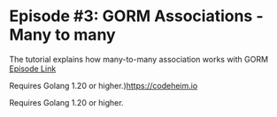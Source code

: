 # Episode #3: GORM Associations - Many to many
The tutorial explains how many-to-many association works with GORM
[Episode Link](https://www.codeheim.io/courses/Episode-3-Mastering-Many-to-Many-Associations-with-GORM-655cb9d1e4b02cee3593019a)

Requires Golang 1.20 or higher.)https://codeheim.io

Requires Golang 1.20 or higher.
